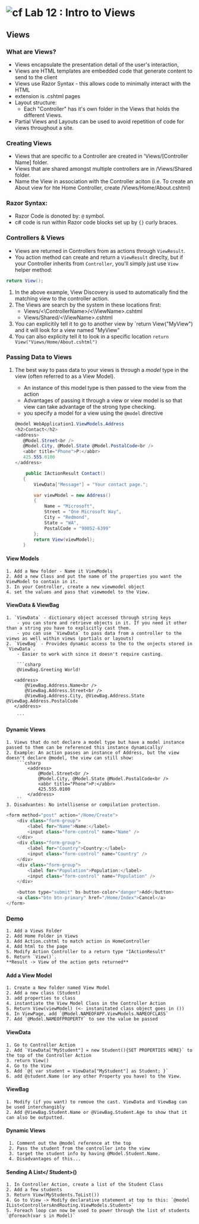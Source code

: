 # ![cf](http://i.imgur.com/7v5ASc8.png) Lab 12 : Intro to Views


## Views

### What are Views?

- Views encapsulate the presentation detail of the user's interaction,
- Views are HTML templates are embedded code that generate content to send to the client
- Views use Razor Syntax - this allows code to minimally interact with the HTML
- extension is .cshtml pages
- Layout structure:
  - Each "Controller" has it's own folder in the Views that holds the different Views. 
- Partial Views and Layouts can be used to avoid repetition of code for views throughout a site. 

### Creating Views

- Views that are specific to a Controller are created in 'Views/[Controller Name] folder. 
- Views that are shared amongst multiple controllers are in /Views/Shared folder.
- Name the View in association with the Controller aciton (i.e. To create an About view for hte Home Controller, create /Views/Home/About.cshtml)


### Razor Syntax:
- Razor Code is donoted by: `@` symbol. 
- c# code is run within Razor code blocks set up by `{}` curly braces.

### Controllers & Views
- Views are returned in Controllers from as actions through `ViewResult`. 
- You action method can create and return a `ViewResult` direclty, but if your Controller inherits from `Controller`, you'll simply just use `View` helper method:

```csharp
return View();
```

1. In the above example, View Discovery is used to automatically find the matching view to the controller action.
2. The Views are search by the system in these locations first:
    - Views/<\ControllerName>/<\ViewName>.cshtml
    - Views/Shared/<\ViewName>.cshtml
3. You can explicitily tell it to go to another view by `return View("MyView") and it will look for a view named "MyView"
4. You can also explicity tell it to look in a specific location `return View("Views/Home/About.cshtml")`

### Passing Data to Views

1. The best way to pass data to your views is through a *model* type in the view (often referred to as a View Model).
	- An instance of this model type is then passed to the view from the action
	- Advantages of passing it through a view or view model is so that view can take advantage of the strong type checking. 
	- you specify a model for a view using the `@model` directive

	```csharp
	@model WebApplication1.ViewModels.Address
   <h2>Contact</h2>
   <address>
       @Model.Street<br />
       @Model.City, @Model.State @Model.PostalCode<br />
       <abbr title="Phone">P:</abbr>
       425.555.0100
   </address>
	```


	```csharp
		public IActionResult Contact()
	   {
		   ViewData["Message"] = "Your contact page.";

		   var viewModel = new Address()
		   {
			   Name = "Microsoft",
			   Street = "One Microsoft Way",
			   City = "Redmond",
			   State = "WA",
			   PostalCode = "98052-6399"
		   };
		   return View(viewModel);
	   }
	```


#### View Models
	1. Add a New folder - Name it ViewModels
	2. Add a new Class and put the name of the properties you want the ViewModel to contain in it.
	3. In your Controller, create a new viewmodel object
	4. set the values and pass that viewmodel to the View.

#### ViewData & ViewBag
	1. `ViewData` - dictionary object accessed through string keys
		- you can store and retrieve objects in it. If you need it other than a string you have to explicitly cast them. 
		- you can use `ViewData` to pass data from a controller to the views as well within views (partials or layouts)
	2. `ViewBag` - Provides dynamic access to the to the onjects stored in `ViewData`. 
		- Easier to work with since it doesn't require casting. 

		```csharp
		@ViewBag.Greeting World!

	   <address>
		   @ViewBag.Address.Name<br />
		   @ViewBag.Address.Street<br />
		   @ViewBag.Address.City, @ViewBag.Address.State @ViewBag.Address.PostalCode
	   </address>

		```


#### Dynamic Views
	1. Views that do not declare a model type but have a model instance passed to them can be referenced this instance dynamically/
	2. Example: An action passes an instance of Address, but the view doesn't declare @model, the view can still show:
		```csharp
			<address>
				@Model.Street<br />
				@Model.City, @Model.State @Model.PostalCode<br />
				<abbr title="Phone">P:</abbr>
				425.555.0100
			</address>
		``
	3. Disadvantes: No intellisense or compilation protection.


```csharp
<form method="post" action="/Home/Create">
    <div class="form-group">
        <label for="Name">Name:</label>
        <input class="form-control" name="Name" />
    </div>
    <div class="form-group">
        <label for="Country">Country:</label>
        <input class="form-control" name="Country" />
    </div>
    <div class="form-group">
        <label for="Population">Population:</label>
        <input class="form-control" name="Population" />
    </div>

    <button type="submit" bs-button-color="danger">Add</button>              
    <a class="btn btn-primary" href="/Home/Index">Cancel</a>
</form>

```
	
### **Demo**
	1. Add a Views Folder
	2. Add Home Folder in Views
	3. Add Action.cshtml to match action in HomeController
	4. Add html to the page
	5. Modify Action Controller to a return type "IActionResult"
	6. Return `View()`. 
	**Result -> View of the action gets returned**


#### Add a View Model
	1. Create a New folder named View Model
	2. Add a new class (Student)
	3. add properties to class
	4. instantiate the View Model Class in the Controller Action
	5. Return View(viewModel) (<- instanitated class object goes in ())
	6. In ViewPage, add `@Model.NAMEOFAPP.ViewModels.NAMEOFCLASS`
	7. Add `@Model.NAMEOFPROPERTY` to see the value be passed

#### ViewData
	1. Go to Controller Action
	2. Add `ViewData["MyStudent"] = new Student(){SET PROPERTIES HERE}` to the top of the Controller Action
	3. return View()
	4. Go to the View
	5. Add `@{ var student = ViewData["MyStudent"] as Student; }`
	6. add @student.Name (or any other Property you have) to the View.

#### ViewBag
	1. Modify (if you want) to remove the cast. ViewData and ViewBag can be used interchangibly
	2. Add @ViewBag.Student.Name or @ViewBag.Student.Age to show that it can also be outputted. 


#### Dynamic Views
	 1. Comment out the @model reference at the top
	 2. Pass the student from the controller into the view
	 3. target the student info by having @Model.Student.Name.
	 4. Disadvantages of this...

#### Sending A List</ Student>()
	1. In Controller Action, create a list of the Student Class
	2. Add a few students
	3. Return View(MyStudents.ToList())
	4. Go to View -> Modify declarative statement at top to this: `@model IList<ControllersAndRouting.ViewModels.Student>`
	5. Foreach loop can now be used to power through the list of students `@foreach(var s in Model)`

